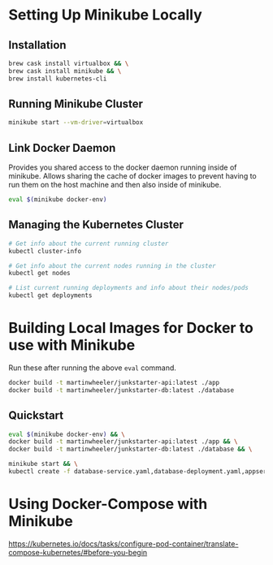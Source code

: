 # Setting Up Minikube Locally


## Installation
```sh
brew cask install virtualbox && \
brew cask install minikube && \
brew install kubernetes-cli
```

## Running Minikube Cluster

```sh
minikube start --vm-driver=virtualbox
```

## Link Docker Daemon

Provides you shared access to the docker daemon running inside of minikube. Allows sharing the cache of docker images to prevent having to run them on the host machine and then also inside of minikube.

```sh
eval $(minikube docker-env)
```

## Managing the Kubernetes Cluster

```sh
# Get info about the current running cluster
kubectl cluster-info

# Get info about the current nodes running in the cluster
kubectl get nodes

# List current running deployments and info about their nodes/pods
kubectl get deployments
```

# Building Local Images for Docker to use with Minikube

Run these after running the above `eval` command.

```sh
docker build -t martinwheeler/junkstarter-api:latest ./app
docker build -t martinwheeler/junkstarter-db:latest ./database
```

## Quickstart

```sh
eval $(minikube docker-env) && \
docker build -t martinwheeler/junkstarter-api:latest ./app && \
docker build -t martinwheeler/junkstarter-db:latest ./database && \

minikube start && \
kubectl create -f database-service.yaml,database-deployment.yaml,appserver-service.yaml,appserver-deployment.yaml
```

# Using Docker-Compose with Minikube

https://kubernetes.io/docs/tasks/configure-pod-container/translate-compose-kubernetes/#before-you-begin